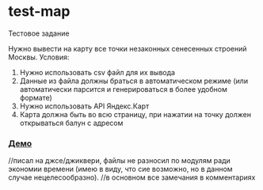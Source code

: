 # test-map
Тестовое задание

Нужно вывести на карту все точки незаконных сенесенных строений Москвы.
Условия:
1. Нужно использовать csv файл для их вывода
2. Данные из файла должны браться в автоматическом режиме (или автоматически парсится и генерироваться в более удобном формате)
3. Нужно использовать API Яндекс.Карт
4. Карта должна быть во всю страницу, при нажатии на точку должен открываться балун с адресом

### [Демо](https://tyaglovov.github.io/test-map/ "Демо")

//писал на джсе/джиквери, файлы не разносил по модулям ради экономии времени (имею в виду, что сие возможно, но в данном случае нецелесообразно).
//в основном все замечания в комментариях
